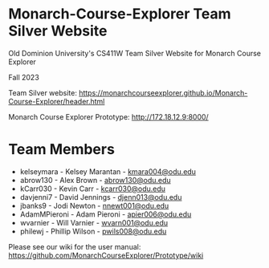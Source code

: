 # Monarch-Course-Explorer Team Silver Website
Old Dominion University's CS411W 
Team Silver Website for Monarch Course Explorer

Fall 2023

Team Silver website: https://monarchcourseexplorer.github.io/Monarch-Course-Explorer/header.html

Monarch Course Explorer Prototype: http://172.18.12.9:8000/

# Team Members
- kelseymara - Kelsey Marantan - kmara004@odu.edu
- abrow130 - Alex Brown - abrow130@odu.edu
- kCarr030 - Kevin Carr - kcarr030@odu.edu
- davjenni7 - David Jennings - djenn013@odu.edu
- jbanks9 - Jodi Newton - nnewt001@odu.edu
- AdamMPieroni - Adam Pieroni - apier006@odu.edu
- wvarnier - Will Varnier - wvarn001@odu.edu
- philewj - Phillip Wilson - pwils008@odu.edu

Please see our wiki for the user manual: https://github.com/MonarchCourseExplorer/Prototype/wiki
